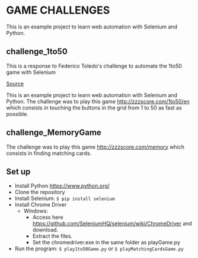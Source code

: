 # GAME CHALLENGES

This is an example project to learn web automation with Selenium and Python.

## challenge_1to50

This is a response to Federico Toledo's challenge to automate the 1to50 game with Selenium

[Source](https://www.federico-toledo.com/desafio-de-automatizacion-juego-1to50/)

This is an example project to learn web automation with Selenium and Python.
The challenge was to play this game <http://zzzscore.com/1to50/en> which consists in touching the buttons in the grid from 1 to 50 as fast as possible.

## challenge_MemoryGame

The challenge was to play this game <http://zzzscore.com/memory> which consists in finding matching cards.

## Set up

* Install Python <https://www.python.org/>
* Clone the repository
* Install Selenium: `$ pip install selenium`
* Install Chrome Driver
  * Windows:
    * Access here <https://github.com/SeleniumHQ/selenium/wiki/ChromeDriver> and download.
    * Extract the files.
    * Set the chromedriver.exe in the same folder as playGame.py
* Run the program: `$ play1to50Game.py` or `$ playMatchingCardsGame.py`
